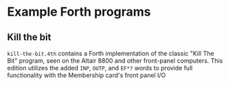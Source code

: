 # Example Forth programs

## Kill the bit

`kill-the-bit.4th` contains a Forth implementation of the  classic "Kill The Bit" program, seen on the Altair 8800 and other front-panel computers. This edition utilizes the added `INP`, `OUTP`, and `EF*?` words to provide full functionality with the Membership card's front panel I/O
